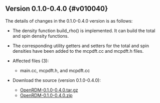 Version 0.1.0-0.4.0     {#v010040}
--------------

The details of changes in the 0.1.0-0.4.0 version is as follows:

+ The density function build\_rho() is implemented.
  It can build the total and spin density functions.
+ The corresponding utility getters and setters for the total and spin densities 
  have been added to the mcpdft.cc and mcpdft.h files.

+ Affected files (3):
   - main.cc, mcpdft.h, and mcpdft.cc

+ Download the source (version 0.1.0-0.4.0):
   - [OpenRDM-0.1.0-0.4.0.tar.gz](https://github.com/SinaMostafanejad/OpenRDM/archive/v0.1.0-0.4.0.tar.gz)
   - [OpenRDM-0.1.0-0.4.0.zip](https://github.com/SinaMostafanejad/OpenRDM/archive/v0.1.0-0.4.0.zip)

